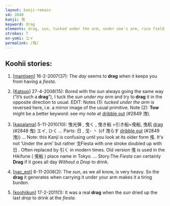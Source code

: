 ```yaml
---
layout: kanji-remain
v4: 2848
kanji: 曳
keyword: drag
elements: drag, sun, tucked under the arm, under one's arm, rice field
strokes: 7
on-yomi: エイ
permalink: /曳/
---
```


## Koohii stories: 

1) [<a href="http://kanji.koohii.com/profile/mantixen">mantixen</a>] 16-2-2007(37): The <em>day</em> seems to<strong> drag</strong> when it keeps you from having a <em>fiesta</em>.

2) [<a href="http://kanji.koohii.com/profile/Katsuo">Katsuo</a>] 27-4-2008(15): Bored with the <em>sun</em> always going the same way (“it’s such a<strong> drag</strong>”), I tuck the <em>sun under my arm</em> and try to<strong> drag</strong> it in the opposite direction to usual. EDIT: Notes (1): <em>tucked under the arm</em> is reversed here, i.e. a mirror image of the usual primitive. Note (2): <strong>Tow</strong> might be a better keyword: see my note at <a href="../v4/2849.html">dribble out</a> (#2849 洩).

3) [<a href="http://kanji.koohii.com/profile/kapalama">kapalama</a>] 5-11-2010(10): 曳光弾 , 曳く , 曳き船 =引き船=曵船, 曳航 <a href="../v4/2848.html">drag</a> (#2848 曳) エイ, ひく ... Parts: 日 , 戈- 丶 (cf 洩らす <a href="../v4/2849.html">dribble out</a> (#2849 洩)) ... Note: this Kanji is confusing until you look at its older form 曵. It&#039;s not ’Under the arm’ but rather 戈Fiesta with one stroke doubled up with 日 . Often replaced by 引く in modern times. Old version 曵 is used in the Hikifune ( 曵船 ) place name in Tokyo. ... Story:The <em>Fiesta</em> can certainly<strong> Drag</strong> if it goes all day <em>Without a Drop</em> to drink.

4) [<a href="http://kanji.koohii.com/profile/nac_est">nac_est</a>] 6-11-2008(2): The <em>sun</em>, as we all know, is very heavy. So the <strong>drag</strong> it generates when carrying it under your arm makes it a tiring burden.

5) [<a href="http://kanji.koohii.com/profile/koohiikun">koohiikun</a>] 17-2-2011(1): It was a real<strong> drag</strong> when the <em>sun</em> dried up the last <em>drop</em> to drink at the <em>fiesta</em>.

